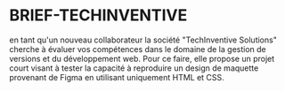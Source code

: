 # BRIEF-TECHINVENTIVE
en tant qu'un nouveau collaborateur la société "TechInventive Solutions" cherche à évaluer vos compétences dans le domaine de la gestion de versions et du développement web. Pour ce faire, elle propose un projet court visant à tester la capacité à reproduire un design de maquette provenant de Figma en utilisant uniquement HTML et CSS.
